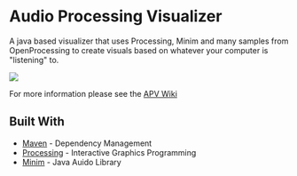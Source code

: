 # Audio Processing Visualizer

A java based visualizer that uses Processing, Minim and many samples from OpenProcessing to create visuals based on whatever your computer is "listening" to.

<img src = "https://media.giphy.com/media/X8m8Fo7RsFvXiwEWUS/giphy.gif"></img>

For more information please see the [APV Wiki](https://github.com/mimelator/apv/wiki)

## Built With

* [Maven](https://maven.apache.org/) - Dependency Management
* [Processing](https://processing.org) - Interactive Graphics Programming
* [Minim](https://github.com/ddf/Minim) - Java Auido Library


